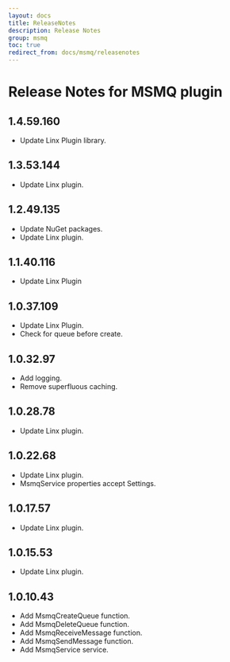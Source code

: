 ```yaml
---
layout: docs
title: ReleaseNotes
description: Release Notes
group: msmq
toc: true
redirect_from: docs/msmq/releasenotes
---
```

# Release Notes for MSMQ plugin
<a id="1_4_59_160"></a>
## 1.4.59.160
- Update Linx Plugin library.

<a id="1_3_53_144"></a>
## 1.3.53.144
- Update Linx plugin.
<a id="1_2_49_135"></a>
## 1.2.49.135
- Update NuGet packages.
- Update Linx plugin.
<a id="1_1_40_116"></a>
## 1.1.40.116
- Update Linx Plugin
<a id="1_0_37_109"></a>
## 1.0.37.109
- Update Linx Plugin.
- Check for queue before create.
<a id="1_0_32_97"></a>
## 1.0.32.97
- Add logging.
- Remove superfluous caching.
<a id="1_0_28_78"></a>
## 1.0.28.78
- Update Linx plugin.
<a id="1_0_22_68"></a>
## 1.0.22.68
- Update Linx plugin.
- MsmqService properties accept Settings.
<a id="1_0_17_57"></a>
## 1.0.17.57
- Update Linx plugin.
<a id="1_0_15_53"></a>
## 1.0.15.53
- Update Linx plugin.
<a id="1_0_10_43"></a>
## 1.0.10.43
- Add MsmqCreateQueue function.
- Add MsmqDeleteQueue function.
- Add MsmqReceiveMessage function.
- Add MsmqSendMessage function.
- Add MsmqService service.
